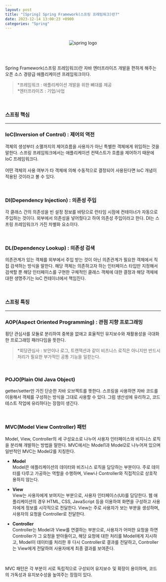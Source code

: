 ```yaml
---
layout: post
title: "[Spring] Spring Framework(스프링 프레임워크)란?"
date: 2023-12-14 13:00:23 +0900
categories: "Spring"
---
```

<br>

<div style="text-align:center;">
  <img src="https://github.com/bong0716/photogram/assets/119990564/2f712f21-7a44-4b07-9e60-505622a82187" alt="spring logo">   
</div>

<br><br>

Spring Framework(스프링 프레임워크)란
자바 엔터프라이즈 개발을 편하게 해주는 오픈 소스 경량급 애플리케이션 프레임워크이다.     
> *프레임워크 : 애플리케이션 개발을 위한 뼈대를 제공   
*엔터프라이즈 : 기업/사업

<br>

### 스프링 핵심
---  
### **IoC(Inversion of Control) : 제어의 역전**   
객체의 생성부터 소멸까지의 제어흐름을 사용자가 아닌 특별한 객체에게 위임하는 것을 말한다. 스프링 프레임워크에서는 애플리케이션 컨텍스트가 흐름을 제어하기 때문에 IoC 프레임워크다.      
<br>
어떤 객체의 사용 여부가 타 객체에 의해 수동적으로 결정되어 사용된다면 IoC 개념이 적용된 것이라고 볼 수 있다. 

<br>

### **DI(Dependency Injection) : 의존성 주입**   
각 클래스 간의 의존성을 빈 설정 정보를 바탕으로 런타임 시점에 컨테이너가 자동으로 주입하는 것이다. 외부에서 의존성을 넣어줬다고 하여 의존성 주입이라고 한다. DI는 스프링 프레임워크가 가진 차별화 요소이다. 

<br>

### **DL(Dependency Lookup) : 의존성 검색**   
의존관계가 있는 객체를 외부에서 주입 받는 것이 아닌 의존관계가 필요한 객체에서 직접 검색하는 방식을 말한다. 해당 객체는 의존하고자 하는 인터페이스 타입만 지정해서 검색할 뿐 해당 인터페이스를 구현한 구체적인 클래스 객체에 대한 결정과 해당 객체에 대한 생명주기는 IoC 컨테이너에서 책임진다. 

<br>

### 스프링 특징
---  
### **AOP(Aspect Oriented Programming) : 관점 지향 프로그래밍**   
횡단 관심사를 모듈로 분리하여 중복을 없애고 효율적인 유지보수와 재활용성을 극대화한 프로그래밍 패러다임을 뜻한다.   
> *회당관심사 : 보안이나 로그, 트랜잭션과 같이 비즈니스 로직은 아니지만 반드시 처리가 필요한 부가적인 공통 기능을 일컫는다.  
 
<br>

### **POJO(Plain Old Java Object)**
getter/setter만 가진 단순한 자바 오브젝트를 뜻한다. 스프링을 사용하면 자바 코드를 이용해서 객체를 구성하는 방식을 그대로 사용할 수 있다. 그럼 생산성에 유리하고, 코드 테스트 작업에 유리하다는 장점이 생긴다. 

<br>

### **MVC(Model View Controller) 패턴**
Model, View, Controller의 세 구성요소로 나누어 사용자 인터페이스와 비지니스 로직을 분리해 개발하는 방법을 말한다. MVC에서는 Model1과 Model2로 나누어져 있으며 일반적인 MVC는 Model2를 지칭한다.     


- **Model**    
Model은 애플리케이션의 데이터와 비즈니스 로직을 담당하는 부분이다. 주로 데이터를 다루고 가공하는 역할을 수행하며, View나 Controller와 직접적으로 상호작용하지 않는다. 


- **View**    
View는 사용자에게 보여지는 부분으로, 사용자 인터페이스(UI)를 담당한다. 웹 애플리케이션의 경우 HTML, CSS, JavaScript 등을 이용하여 화면을 구성하고 사용자에게 정보를 시각적으로 전달한다. View는 주로 사용자가 보는 부분을 생성하며, 사용자의 요청을 Controller로 전달한다.


- **Controller**   
Controller는 Model과 View를 연결하는 부분으로, 사용자가 어떠한 요청을 하면 Controller가 그 요청을 받아들이고, 해당 요청에 대한 처리를 Model에게 지시하고, Model이 데이터를 처리한 후 다시 Controller로 결과를 전달하고, Controller는 View에게 전달하여 사용자에게 최종 결과를 보여준다.    

<br> 

MVC 패턴은 각 부분이 서로 독립적으로 구성되어 유지보수 및 확장이 용이하며, 코드의 가독성과 유지보수성을 높여주는 장점이 있다.